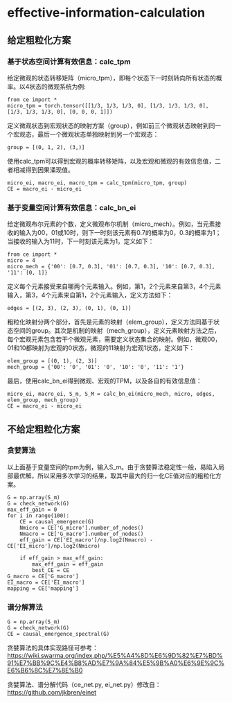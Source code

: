 # effective-information-calculation
## 给定粗粒化方案
### 基于状态空间计算有效信息：calc_tpm
给定微观的状态转移矩阵（micro_tpm），即每个状态下一时刻转向所有状态的概率。以4状态的微观系统为例:

    from ce import *
    micro_tpm = torch.tensor([[1/3, 1/3, 1/3, 0], [1/3, 1/3, 1/3, 0], [1/3, 1/3, 1/3, 0], [0, 0, 0, 1]])
    
定义微观状态到宏观状态的映射方案（group），例如前三个微观状态映射到同一个宏观态，最后一个微观状态单独映射到另一个宏观态：

    group = [(0, 1, 2), (3,)]
    
使用calc_tpm可以得到宏观的概率转移矩阵，以及宏观和微观的有效信息值，二者相减得到因果涌现值。

    micro_ei, macro_ei, macro_tpm = calc_tpm(micro_tpm, group)
    CE = macro_ei - micro_ei

    
### 基于变量空间计算有效信息：calc_bn_ei
给定微观布尔元素的个数，定义微观布尔机制（micro_mech）。例如，当元素接收的输入为00，01或10时，则下一时刻该元素有0.7的概率为0，0.3的概率为1；当接收的输入为11时，下一时刻该元素为1，定义如下：

    from ce import *
    micro = 4
    micro_mech = {'00': [0.7, 0.3], '01': [0.7, 0.3], '10': [0.7, 0.3], '11': [0, 1]}

定义每个元素接受来自哪两个元素输入。例如，第1，2个元素来自第3，4个元素输入，第3，4个元素来自第1，2个元素输入，定义方法如下：

    edges = [(2, 3), (2, 3), (0, 1), (0, 1)]

粗粒化映射分两个部分，首先是元素的映射（elem_group），定义方法同基于状态空间的group。其次是机制的映射（mech_group），定义元素映射方法之后，每个宏观元素包含若干个微观元素，需要定义状态集合的映射。例如，微观00，01和10都映射为宏观的0状态，微观的11映射为宏观1状态，定义如下：

    elem_group = [(0, 1), (2, 3)]
    mech_group = {'00': '0', '01': '0', '10': '0', '11': '1'}
    
最后，使用calc_bn_ei得到微观、宏观的TPM，以及各自的有效信息值：

    micro_ei, macro_ei, S_m, S_M = calc_bn_ei(micro_mech, micro, edges, elem_group, mech_group)
    CE = macro_ei - micro_ei


## 不给定粗粒化方案
### 贪婪算法
以上面基于变量空间的tpm为例，输入S_m。由于贪婪算法稳定性一般，易陷入局部最优解，所以采用多次学习的结果，取其中最大的归一化CE值对应的粗粒化方案。

    G = np.array(S_m)
    G = check_network(G)
    max_eff_gain = 0
    for i in range(100):
        CE = causal_emergence(G)
        Nmicro = CE['G_micro'].number_of_nodes()
        Nmacro = CE['G_macro'].number_of_nodes()
        eff_gain = CE['EI_macro']/np.log2(Nmacro) - CE['EI_micro']/np.log2(Nmicro)

        if eff_gain > max_eff_gain:
            max_eff_gain = eff_gain
            best_CE = CE
    G_macro = CE['G_macro']
    EI_macro = CE['EI_macro']
    mapping = CE['mapping']
            

### 谱分解算法
    G = np.array(S_m)
    G = check_network(G)
    CE = causal_emergence_spectral(G)
    
贪婪算法的具体实现路径可参考：https://wiki.swarma.org/index.php/%E5%A4%8D%E6%9D%82%E7%BD%91%E7%BB%9C%E4%B8%AD%E7%9A%84%E5%9B%A0%E6%9E%9C%E6%B6%8C%E7%8E%B0

贪婪算法、谱分解代码（ce_net.py, ei_net.py）修改自：https://github.com/jkbren/einet

    
